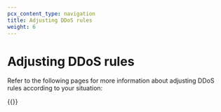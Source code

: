 ```yaml
---
pcx_content_type: navigation
title: Adjusting DDoS rules
weight: 6
---
```


# Adjusting DDoS rules

Refer to the following pages for more information about adjusting DDoS rules according to your situation:

{{<directory-listing>}}
